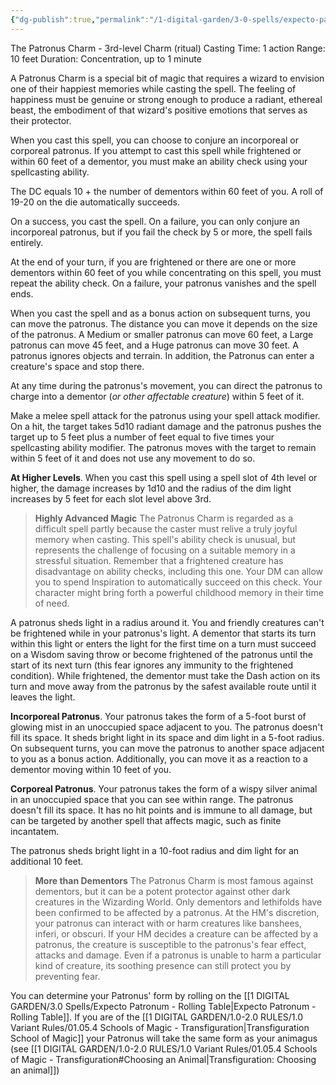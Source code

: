 ```yaml
---
{"dg-publish":true,"permalink":"/1-digital-garden/3-0-spells/expecto-patronum/"}
---
```


The Patronus Charm - 3rd-level Charm (ritual)
Casting Time: 1 action
Range: 10 feet
Duration: Concentration, up to 1 minute

A Patronus Charm is a special bit of magic that requires a wizard to envision one of their happiest memories while casting the spell. The feeling of happiness must be genuine or strong enough to produce a radiant, ethereal beast, the embodiment of that wizard's positive emotions that serves as their protector.

When you cast this spell, you can choose to conjure an incorporeal or corporeal patronus. If you attempt to cast this spell while frightened or within 60 feet of a dementor, you must make an ability check using your spellcasting ability.

The DC equals 10 + the number of dementors within 60 feet of you. A roll of 19-20 on the die automatically succeeds.

On a success, you cast the spell. On a failure, you can only conjure an incorporeal patronus, but if you fail the check by 5 or more, the spell fails entirely.

At the end of your turn, if you are frightened or there are one or more dementors within 60 feet of you while concentrating on this spell, you must repeat the ability check. On a failure, your patronus vanishes and the spell ends.

When you cast the spell and as a bonus action on subsequent turns, you can move the patronus. The distance you can move it depends on the size of the patronus. A Medium or smaller patronus can move 60 feet, a Large patronus can move 45 feet, and a Huge patronus can move 30 feet. A patronus ignores objects and terrain. In addition, the Patronus can enter a creature's space and stop there.

At any time during the patronus's movement, you can direct the patronus to charge into a dementor (*or other affectable creature*) within 5 feet of it.

Make a melee spell attack for the patronus using your spell attack modifier. On a hit, the target takes 5d10 radiant damage and the patronus pushes the target up to 5 feet plus a number of feet equal to five times your spellcasting ability modifier. The patronus moves with the target to remain within 5 feet of it and does not use any movement to do so.

**At Higher Levels**. When you cast this spell using a spell slot of 4th level or higher, the damage increases by 1d10 and the radius of the dim light increases by 5 feet for each slot level above 3rd.

> **Highly Advanced Magic**
> The Patronus Charm is regarded as a difficult spell partly because the caster must relive a truly joyful memory when casting. This spell's ability check is unusual, but represents the challenge of focusing on a suitable memory in a stressful situation.
> Remember that a frightened creature has disadvantage on ability checks, including this one.
> Your DM can allow you to spend Inspiration to automatically succeed on this check. 
> Your character might bring forth a powerful childhood memory in their time of need.

A patronus sheds light in a radius around it. You and friendly creatures can't be frightened while in your patronus's light. A dementor that starts its turn within this light or enters the light for the first time on a turn must succeed on a Wisdom saving throw or become frightened of the patronus until the start of its next turn (this fear ignores any immunity to the frightened condition). While frightened, the dementor must take the Dash action on its turn and move away from the patronus by the safest available route until it leaves the light.

**Incorporeal Patronus**. 
Your patronus takes the form of a 5-foot burst of glowing mist in an unoccupied space adjacent to you. The patronus doesn't fill its space. It sheds bright light in its space and dim light in a 5-foot radius. On subsequent turns, you can move the patronus to another space adjacent to you as a bonus action. Additionally, you can move it as a reaction to a dementor moving within 10 feet of you.

**Corporeal Patronus**. 
Your patronus takes the form of a wispy silver animal in an unoccupied space that you can see within range. The patronus doesn't fill its space. It has no hit points and is immune to all damage, but can be targeted by another spell that affects magic, such as finite incantatem.

The patronus sheds bright light in a 10-foot radius and dim light for an additional 10 feet.

>**More than Dementors**
>The Patronus Charm is most famous against dementors, but it can be a potent protector against other dark creatures in the Wizarding World.
>Only dementors and lethifolds have been confirmed to be affected by a patronus. At the HM's discretion, your patronus can interact with or harm creatures like banshees, inferi, or obscuri. If your HM decides a creature can be affected by a patronus, the creature is susceptible to the patronus's fear effect, attacks and damage.
>Even if a patronus is unable to harm a particular kind of creature, its soothing presence can still protect you by preventing fear.

You can determine your Patronus' form by rolling on the [[1 DIGITAL GARDEN/3.0 Spells/Expecto Patronum - Rolling Table\|Expecto Patronum - Rolling Table]]. If you are of the [[1 DIGITAL GARDEN/1.0-2.0 RULES/1.0 Variant Rules/01.05.4 Schools of Magic - Transfiguration\|Transfiguration School of Magic]] your Patronus will take the same form as your animagus (see [[1 DIGITAL GARDEN/1.0-2.0 RULES/1.0 Variant Rules/01.05.4 Schools of Magic - Transfiguration#Choosing an Animal\|Transfiguration: Choosing an animal]])